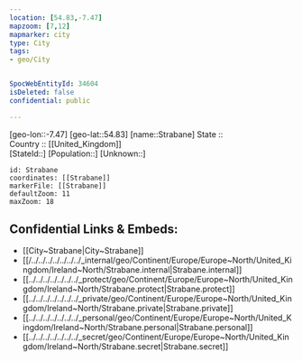 ```yaml
---
location: [54.83,-7.47] 
mapzoom: [7,12] 
mapmarker: city 
type: City
tags:
- geo/City


SpocWebEntityId: 34604
isDeleted: false
confidential: public

---
```

[geo-lon::-7.47] 
[geo-lat::54.83] 
[name::Strabane] 
State ::  
Country :: [[United_Kingdom]]  
[StateId::] 
[Population::] 
[Unknown::] 


```leaflet
id: Strabane
coordinates: [[Strabane]] 
markerFile: [[Strabane]] 
defaultZoom: 11 
maxZoom: 18
```


## Confidential Links & Embeds: 
- [[City~Strabane|City~Strabane]]
- [[/../../../../../../../_internal/geo/Continent/Europe/Europe~North/United_Kingdom/Ireland~North/Strabane.internal|Strabane.internal]] 
- [[../../../../../../../_protect/geo/Continent/Europe/Europe~North/United_Kingdom/Ireland~North/Strabane.protect|Strabane.protect]] 
- [[../../../../../../../_private/geo/Continent/Europe/Europe~North/United_Kingdom/Ireland~North/Strabane.private|Strabane.private]] 
- [[../../../../../../../_personal/geo/Continent/Europe/Europe~North/United_Kingdom/Ireland~North/Strabane.personal|Strabane.personal]] 
- [[../../../../../../../_secret/geo/Continent/Europe/Europe~North/United_Kingdom/Ireland~North/Strabane.secret|Strabane.secret]] 
